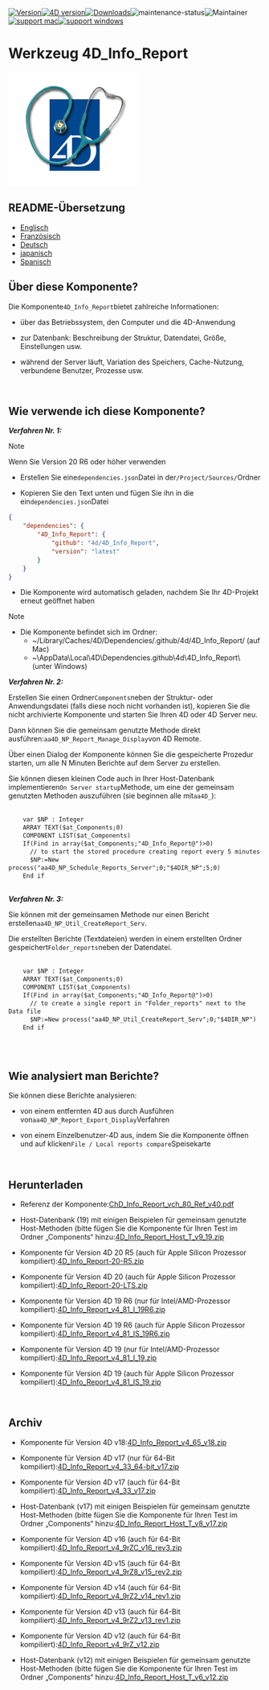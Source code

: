 [![Version](https://img.shields.io/endpoint?url=https://gist.githubusercontent.com/CGareau/dd2aa26e5b6c4152e80e7d3d09f2486a/raw/release_inforeport.json)](https://github.com/4d/4D_Info_Report/releases/latest/)[![4D version](https://img.shields.io/endpoint?url=https://gist.githubusercontent.com/CGareau/dd2aa26e5b6c4152e80e7d3d09f2486a/raw/version_4dir.json)](<>)[![Downloads](https://img.shields.io/github/downloads/4d/4D_Info_Report/total.svg)](https://GitHub.com/4d/4D_Info_Report/releases/latest/)![maintenance-status](https://img.shields.io/badge/maintenance-actively--developed-brightgreen.svg)![Maintainer](https://img.shields.io/badge/maintainer-ThomasSchlumberger-blue)<br>[![support mac](https://img.shields.io/badge/macOS-000000.svg?style=flat-square&logo=apple&labelColor=000000&logoColor=white)](<>)[![support windows](https://img.shields.io/badge/windows-0078D6.svg?style=flat-square&logo=MODX&logoColor=white)](<>)

# Werkzeug 4D_Info_Report

![info_report](https://github.com/4d/4D_Info_Report/blob/main/images/4DIR.png)

## README-Übersetzung

-   [Englisch](README.md)
-   [Französisch](README.fr.md)
-   [Deutsch](README.de.md)
-   [japanisch](README.ja.md)
-   [Spanisch](README.es.md)

## Über diese Komponente?

Die Komponente`4D_Info_Report`bietet zahlreiche Informationen:

-   über das Betriebssystem, den Computer und die 4D-Anwendung

-   zur Datenbank: Beschreibung der Struktur, Datendatei, Größe, Einstellungen usw.

-   während der Server läuft, Variation des Speichers, Cache-Nutzung, verbundene Benutzer, Prozesse usw.

<br>

## Wie verwende ich diese Komponente?

**_Verfahren Nr. 1:_**

> [!NOTE]
> Wenn Sie Version 20 R6 oder höher verwenden

-   Erstellen Sie eine`dependencies.json`Datei in der`/Project/Sources/`Ordner

-   Kopieren Sie den Text unten und fügen Sie ihn in die ein`dependencies.json`Datei

```json
{
	"dependencies": {
		"4D_Info_Report": {
			"github": "4d/4D_Info_Report",
			"version": "latest"
		}
	}
}
```

-   Die Komponente wird automatisch geladen, nachdem Sie Ihr 4D-Projekt erneut geöffnet haben

> [!NOTE]
>
> -   Die Komponente befindet sich im Ordner:
>     -   ~/Library/Caches/4D/Dependencies/.github/4d/4D_Info_Report/ (auf Mac)
>     -   ~\AppData\Local\4D\Dependencies\.github\4d\4D_Info_Report\ (unter Windows)

**_Verfahren Nr. 2:_**

Erstellen Sie einen Ordner`Components`neben der Struktur- oder Anwendungsdatei (falls diese noch nicht vorhanden ist), kopieren Sie die nicht archivierte Komponente und starten Sie Ihren 4D oder 4D Server neu.

Dann können Sie die gemeinsam genutzte Methode direkt ausführen:`aa4D_NP_Report_Manage_Display`von 4D Remote.

Über einen Dialog der Komponente können Sie die gespeicherte Prozedur starten, um alle N Minuten Berichte auf dem Server zu erstellen.

Sie können diesen kleinen Code auch in Ihrer Host-Datenbank implementieren`On Server startup`Methode, um eine der gemeinsam genutzten Methoden auszuführen (sie beginnen alle mit`aa4D_`):

<pre>
  <code class="4d">
    var $NP : Integer
    ARRAY TEXT($at_Components;0)
    COMPONENT LIST($at_Components)
    If(Find in array($at_Components;"4D_Info_Report@")>0)
      // to start the stored procedure creating report every 5 minutes
      $NP:=New process("aa4D_NP_Schedule_Reports_Server";0;"$4DIR_NP";5;0)
    End if
   </code>
</pre>

**_Verfahren Nr. 3:_**

Sie können mit der gemeinsamen Methode nur einen Bericht erstellen`aa4D_NP_Util_CreateReport_Serv`.

Die erstellten Berichte (Textdateien) werden in einem erstellten Ordner gespeichert`Folder_reports`neben der Datendatei.

<pre>
  <code class="4d">
    var $NP : Integer
    ARRAY TEXT($at_Components;0)
    COMPONENT LIST($at_Components)
    If(Find in array($at_Components;"4D_Info_Report@")>0)
      // to create a single report in "Folder_reports" next to the Data file
      $NP:=New process("aa4D_NP_Util_CreateReport_Serv";0;"$4DIR_NP")
    End if
    </code>
</pre>

<br>

## Wie analysiert man Berichte?

Sie können diese Berichte analysieren:

-   von einem entfernten 4D aus durch Ausführen von`aa4D_NP_Report_Export_Display`Verfahren

-   von einem Einzelbenutzer-4D aus, indem Sie die Komponente öffnen und auf klicken`File / Local reports compare`Speisekarte

<br>

## Herunterladen

-   Referenz der Komponente:[ChD_Info_Report_vch_80_Ref_v40.pdf](https://github.com/4d/4D_Info_Report/releases/latest/download/4D_Info_Report_v4_80_Ref_v40.pdf)

-   Host-Datenbank (19) mit einigen Beispielen für gemeinsam genutzte Host-Methoden (bitte fügen Sie die Komponente für Ihren Test im Ordner „Components“ hinzu:[4D_Info_Report_Host_T_v9_19.zip](https://github.com/4d/4D_Info_Report/releases/latest/download/4D_Info_Report_Host_T_v9_19.zip)

-   Komponente für Version 4D 20 R5 (auch für Apple Silicon Prozessor kompiliert):[4D_Info_Report-20-R5.zip](https://github.com/4d/4D_Info_Report/releases/latest/download/4D_Info_Report-20-R5.zip)

-   Komponente für Version 4D 20 (auch für Apple Silicon Prozessor kompiliert):[4D_Info_Report-20-LTS.zip](https://github.com/4d/4D_Info_Report/releases/latest/download/4D_Info_Report-20-LTS.zip)

-   Komponente für Version 4D 19 R6 (nur für Intel/AMD-Prozessor kompiliert):[4D_Info_Report_v4_81_I_19R6.zip](https://github.com/4d/4D_Info_Report/releases/latest/download/4D_Info_Report_v4_81_I_19R6.zip)

-   Komponente für Version 4D 19 R6 (auch für Apple Silicon Prozessor kompiliert):[4D_Info_Report_v4_81_IS_19R6.zip](https://github.com/4d/4D_Info_Report/releases/latest/download/4D_Info_Report_v4_81_IS_19R6.zip)

-   Komponente für Version 4D 19 (nur für Intel/AMD-Prozessor kompiliert):[4D_Info_Report_v4_81_I_19.zip](https://github.com/4d/4D_Info_Report/releases/latest/download/4D_Info_Report_v4_81_I_19.zip)

-   Komponente für Version 4D 19 (auch für Apple Silicon Prozessor kompiliert):[4D_Info_Report_v4_81_IS_19.zip](https://github.com/4d/4D_Info_Report/releases/latest/download/4D_Info_Report_v4_81_IS_19.zip)

<br>

## Archiv

-   Komponente für Version 4D v18:[4D_Info_Report_v4_65_v18.zip](https://github.com/4d/4D_Info_Report/releases/latest/download/4D_Info_Report_v4_65_v18.zip)

-   Komponente für Version 4D v17 (nur für 64-Bit kompiliert):[4D_Info_Report_v4_33_64-bit_v17.zip](https://github.com/4d/4D_Info_Report/releases/latest/download/4D_Info_Report_v4_33_64-bit_v17.zip)

-   Komponente für Version 4D v17 (auch für 64-Bit kompiliert):[4D_Info_Report_v4_33_v17.zip](https://github.com/4d/4D_Info_Report/releases/latest/download/4D_Info_Report_v4_33_v17.zip)

-   Host-Datenbank (v17) mit einigen Beispielen für gemeinsam genutzte Host-Methoden (bitte fügen Sie die Komponente für Ihren Test im Ordner „Components“ hinzu:[4D_Info_Report_Host_T_v8_v17.zip](https://github.com/4d/4D_Info_Report/releases/latest/download/4D_Info_Report_Host_T_v8_v17.zip)

-   Komponente für Version 4D v16 (auch für 64-Bit kompiliert):[4D_Info_Report_v4_9rZC_v16_rev3.zip](https://github.com/4d/4D_Info_Report/releases/latest/download/4D_Info_Report_v4_9rZC_v16_rev3.zip)

-   Komponente für Version 4D v15 (auch für 64-Bit kompiliert):[4D_Info_Report_v4_9rZ8_v15_rev2.zip](https://github.com/4d/4D_Info_Report/releases/latest/download/4D_Info_Report_v4_9rZ8_v15_rev2.zip)

-   Komponente für Version 4D v14 (auch für 64-Bit kompiliert):[4D_Info_Report_v4_9rZ2_v14_rev1.zip](https://github.com/4d/4D_Info_Report/releases/latest/download/4D_Info_Report_v4_9rZ2_v14_rev1.zip)

-   Komponente für Version 4D v13 (auch für 64-Bit kompiliert):[4D_Info_Report_v4_9rZ2_v13_rev1.zip](https://github.com/4d/4D_Info_Report/releases/latest/download/4D_Info_Report_v4_9rZ2_v13_rev1.zip)

-   Komponente für Version 4D v12 (auch für 64-Bit kompiliert):[4D_Info_Report_v4_9rZ_v12.zip](https://github.com/4d/4D_Info_Report/releases/latest/download/4D_Info_Report_v4_9rZ_v12.zip)

-   Host-Datenbank (v12) mit einigen Beispielen für gemeinsam genutzte Host-Methoden (bitte fügen Sie die Komponente für Ihren Test im Ordner „Components“ hinzu:[4D_Info_Report_Host_T_v6_v12.zip](https://github.com/4d/4D_Info_Report/releases/latest/download/4D_Info_Report_Host_T_v6_v12.zip)
